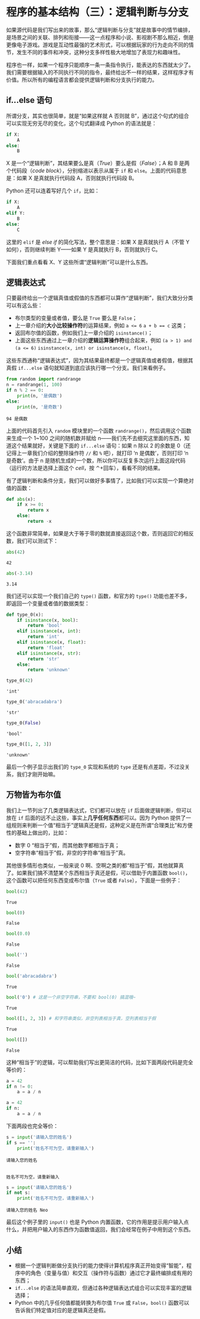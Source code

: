 # 程序的基本结构（三）：逻辑判断与分支

如果源代码是我们写出来的故事，那么“逻辑判断与分支”就是故事中的情节编排，是场景之间的关联、排列和衔接——这一点程序和小说、影视剧不那么相近，倒是更像电子游戏。游戏是互动性最强的艺术形式，可以根据玩家的行为走向不同的情节，发生不同的事件和冲突，这种分支多样性极大地增加了表现力和趣味性。

程序也一样，如果一个程序只能顺序一条一条指令执行，能表达的东西就太少了。我们需要根据输入的不同执行不同的指令，最终给出不一样的结果，这样程序才有价值。所以所有的编程语言都会提供逻辑判断和分支执行的能力。

## if...else 语句

所谓分支，其实也很简单，就是“如果这样就 A 否则就 B”，通过这个句式的组合可以实现无穷无尽的变化，这个句式翻译成 Python 的语法就是：

```python
if X:
    A
else:
    B
```

X 是一个“逻辑判断”，其结果要么是真（*True*）要么是假（*False*）；A 和 B 是两个代码段（*code block*），分别缩进以表示从属于 `if` 和 `else`。上面的代码意思是：如果 X 是真就执行代码段 A，否则就执行代码段 B。

Python 还可以连着写好几个 `if`，比如：

```python
if X:
    A
elif Y:
    B
else:
    C
```

这里的 `elif` 是 *else if* 的简化写法，整个意思是：如果 X 是真就执行 A（不管 Y 如何），否则继续判断 Y——如果 Y 是真就执行 B，否则就执行 C。

下面我们重点看看 X、Y 这些所谓“逻辑判断”可以是什么东西。

## 逻辑表达式

只要最终给出一个逻辑真值或假值的东西都可以算作“逻辑判断”，我们大致分分类可以有这么些：
* 布尔类型的变量或者值，要么是 `True` 要么是 `False`；
* 上一章介绍的**大小比较操作符**的运算结果，例如 `a <= 6` `a + b == c` 这类；
* 返回布尔值的函数，例如我们上一章介绍的 `isinstance()`；
* 上面这些东西通过上一章介绍的**逻辑运算操作符**组合起来，例如 `(a > 1) and (a <= 6)` `isinstance(x, int) or isinstance(x, float)`。

这些东西通称“逻辑表达式”，因为其结果最终都是一个逻辑真值或者假值，根据其真假 `if...else` 语句就知道到底应该执行哪一个分支。我们来看例子。


```python
from random import randrange
n = randrange(1, 100)
if n % 2 == 0:
    print(n, '是偶数')
else:
    print(n, '是奇数')
```

    94 是偶数
    

上面的代码首先引入 `random` 模块里的一个函数 `randrange()`，然后调用这个函数来生成一个 1~100 之间的随机数并赋给 n——我们先不去细究这里面的东西，知道这个结果就好，关键是下面的 `if...else` 语句：如果 n 除以 2 的余数是 0（还记得上一章我们介绍的整除操作符 `//` 和 `%` 吧），就打印 ‘n 是偶数’，否则打印 ‘n 是奇数’。由于 n 是随机生成的一个数，所以你可以反复多次运行上面这段代码（运行的方法是选择上面这个 *cell*，按 ⌃+回车），看看不同的结果。

有了逻辑判断和条件分支，我们可以做好多事情了，比如我们可以实现一个算绝对值的函数：


```python
def abs(x):
    if x >= 0:
        return x
    else:
        return -x
```

这个函数非常简单，如果是大于等于零的数就直接返回这个数，否则返回它的相反数，我们可以测试下：


```python
abs(42)
```




    42




```python
abs(-3.14)
```




    3.14



我们还可以实现一个我们自己的 `type()` 函数，和官方的 `type()` 功能也差不多，即返回一个变量或者值的数据类型：


```python
def type_0(x):
    if isinstance(x, bool):
        return 'bool'
    elif isinstance(x, int):
        return 'int'
    elif isinstance(x, float):
        return 'float'
    elif isinstance(x, str):
        return 'str'
    else:
        return 'unknown'
```


```python
type_0(42)
```




    'int'




```python
type_0('abracadabra')
```




    'str'




```python
type_0(False)
```




    'bool'




```python
type_0([1, 2, 3])
```




    'unknown'



最后一个例子显示出我们的 `type_0` 实现和系统的 `type` 还是有点差距，不过没关系，我们才刚开始嘛。

## 万物皆为布尔值

我们上一节列出了几类逻辑表达式，它们都可以放在 `if` 后面做逻辑判断，但可以放在 `if` 后面的远不止这些，事实上**几乎任何东西**都可以。因为 Python 提供了一组规则来判断一个值“相当于”逻辑真还是假，这种定义是在所谓“合理类比”和方便性的基础上做出的，比如：
* 数字 0 “相当于”假，而其他数字都相当于真；
* 空字符串“相当于”假，非空的字符串“相当于”真。

其他很多情形也类似，一般来说 0 啊、空啊之类的都“相当于”假，其他就算真了。如果我们搞不清楚某个东西相当于真还是假，可以借助于内置函数 `bool()`，这个函数可以把任何东西变成布尔值（`True` 或者 `False`），下面是一些例子：


```python
bool(42)
```




    True




```python
bool(0)
```




    False




```python
bool(0.0)
```




    False




```python
bool('')
```




    False




```python
bool('abracadabra')
```




    True




```python
bool('0') # 这是一个非空字符串，不要和 bool(0) 搞混哦~
```




    True




```python
bool([1, 2, 3]) # 和字符串类似，非空列表相当于真，空列表相当于假
```




    True




```python
bool([])
```




    False



这种“相当于”的逻辑，可以帮助我们写出更简洁的代码，比如下面两段代码是完全等价的：


```python
a = 42
if n != 0:
    a = a / n
```


```python
a = 42
if n:
    a = a / n
```

下面两段也完全等价：


```python
s = input('请输入您的姓名')
if s == '':
    print('姓名不可为空，请重新输入')
```

    请输入您的姓名 
    

    姓名不可为空，请重新输入
    


```python
s = input('请输入您的姓名')
if not s:
    print('姓名不可为空，请重新输入')
```

    请输入您的姓名 Neo
    

最后这个例子里的 `input()` 也是 Python 内置函数，它的作用是提示用户输入点什么，并把用户输入的东西作为函数值返回，我们会经常在例子中用到这个东西。

## 小结

* 根据一个逻辑判断做分支执行的能力使得计算机程序真正开始变得“智能”，程序中的角色（变量与值）和交互（操作符与函数）通过它才最终编排成有用的东西；
* `if...else` 的语法简单直观，但通过各种逻辑表达式组合可以实现丰富的逻辑选择；
* Python 中的几乎任何值都能转换为布尔值 `True` 或 `False`，`bool()` 函数可以告诉我们特定值对应的是逻辑真还是假。
